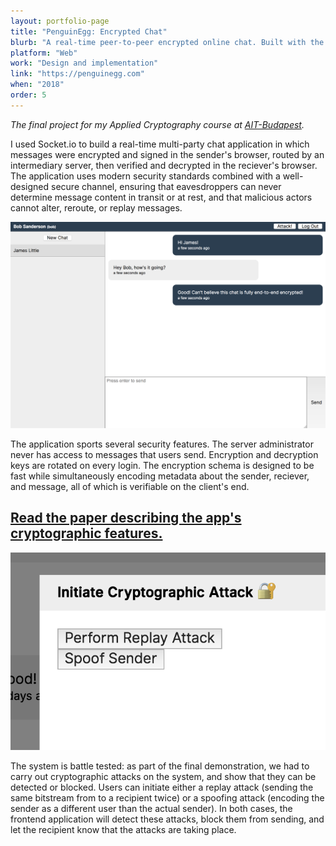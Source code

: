 ```yaml
---
layout: portfolio-page
title: "PenguinEgg: Encrypted Chat"
blurb: "A real-time peer-to-peer encrypted online chat. Built with the goal of being as easy to use as Facebook Messenger is and as secure as Facebook Messenger isn't."
platform: "Web"
work: "Design and implementation"
link: "https://penguinegg.com"
when: "2018"
order: 5
---
```


_The final project for my Applied Cryptography course at [AIT-Budapest](http://www.ait-budapest.com/)._

I used Socket.io to build a real-time multi-party chat application in which messages were encrypted and signed in the sender's browser, routed by an intermediary server, then verified and decrypted in the reciever's browser. The application uses modern security standards combined with a well-designed secure channel, ensuring that eavesdroppers can never determine message content in transit or at rest, and that malicious actors cannot alter, reroute, or replay messages.

<img src="/img/portfolio/penguinegg/1.png" class="portfolio-image">

The application sports several security features. The server administrator never has access to messages that users send. Encryption and decryption keys are rotated on every login. The encryption schema is designed to be fast while simultaneously encoding metadata about the sender, reciever, and message, all of which is verifiable on the client's end.

## [Read the paper describing the app's cryptographic features.](https://files.jameslittle.me/projects/penguinegg-paper.pdf)

<img src="/img/portfolio/penguinegg/2.png" class="portfolio-image-right">

The system is battle tested: as part of the final demonstration, we had to carry out cryptographic attacks on the system, and show that they can be detected or blocked. Users can initiate either a replay attack (sending the same bitstream from to a recipient twice) or a spoofing attack (encoding the sender as a different user than the actual sender). In both cases, the frontend application will detect these attacks, block them from sending, and let the recipient know that the attacks are taking place.